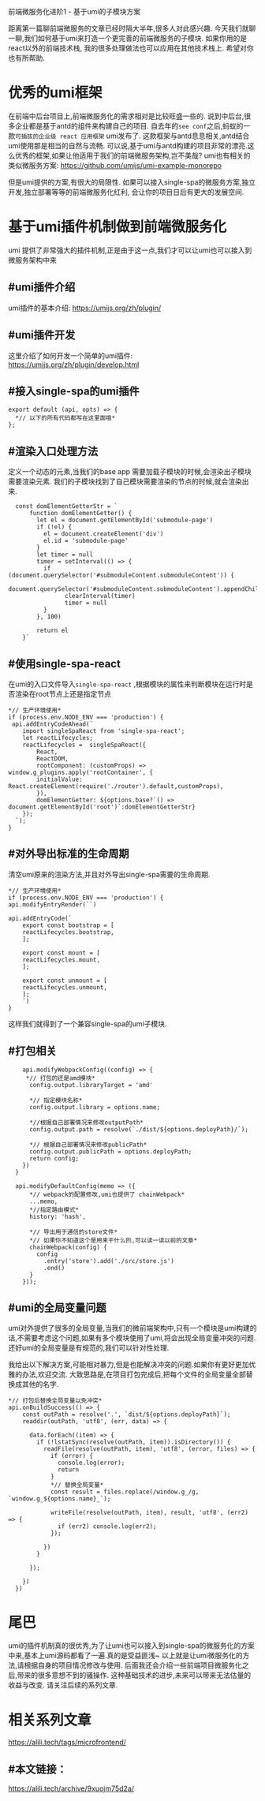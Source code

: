 前端微服务化进阶1 - 基于umi的子模块方案

距离第一篇聊前端微服务的文章已经时隔大半年,很多人对此感兴趣.
今天我们就聊一聊,我们如何基于umi来打造一个更完善的前端微服务的子模块.
如果你用的是react以外的前端技术栈, 我的很多处理做法也可以应用在其他技术栈上.
希望对你也有所帮助.

# 优秀的umi框架

在前端中后台项目上,前端微服务化的需求相对是比较旺盛一些的.
说到中后台,很多企业都是基于antd的组件来构建自己的项目.
自去年的`see conf`之后,蚂蚁的一款`可插拔的企业级 react 应用框架` umi发布了.
这款框架与antd息息相关,antd结合umi使用那是相当的自然与流畅.
可以说,基于umi与antd构建的项目非常的漂亮.这么优秀的框架,如果让他适用于我们的前端微服务架构,岂不美哉?
umi也有相关的类似微服务方案: https://github.com/umijs/umi-example-monorepo

但是umi提供的方案,有很大的局限性. 如果可以接入single-spa的微服务方案,独立开发,独立部署等等的前端微服务化红利, 会让你的项目日后有更大的发展空间.

# 基于umi插件机制做到前端微服务化

umi 提供了非常强大的插件机制,正是由于这一点,我们才可以让umi也可以接入到微服务架构中来

## #umi插件介绍

umi插件的基本介绍:
https://umijs.org/zh/plugin/

## #umi插件开发

这里介绍了如何开发一个简单的umi插件:
https://umijs.org/zh/plugin/develop.html

## #接入single-spa的umi插件

	export default (api, opts) => {
	  *// 以下的所有代码都写在这里面哦*
	};

## #渲染入口处理方法

定义一个动态的元素,当我们的base app 需要加载子模块的时候,会渲染出子模块需要渲染元素.
我们的子模块找到了自己模块需要渲染的节点的时候,就会渲染出来.

	  const domElementGetterStr = `
	      function domElementGetter() {
	        let el = document.getElementById('submodule-page')
	        if (!el) {
	          el = document.createElement('div')
	          el.id = 'submodule-page'
	        }
	        let timer = null
	        timer = setInterval(() => {
	          if (document.querySelector('#submoduleContent.submoduleContent')) {
	                document.querySelector('#submoduleContent.submoduleContent').appendChild(el)
	                clearInterval(timer)
	                timer = null
	          }
	        }, 100)

	        return el
	    }`

## #使用single-spa-react

在umi的入口文件导入`single-spa-react` ,根据模块的属性来判断模块在运行时是否渲染在root节点上还是指定节点

	*// 生产环境使用*
	if (process.env.NODE_ENV === 'production') {
	 api.addEntryCodeAhead(`
	    import singleSpaReact from 'single-spa-react';
	    let reactLifecycles;
	    reactLifecycles =  singleSpaReact({
	        React,
	        ReactDOM,
	        rootComponent: (customProps) => window.g_plugins.apply('rootContainer', {
	        initialValue: React.createElement(require('./router').default,customProps),
	        }),
	        domElementGetter: ${options.base?`() => document.getElementById('root')`:domElementGetterStr}
	    });
	  `);
	}

## #对外导出标准的生命周期

清空umi原来的渲染方法,并且对外导出single-spa需要的生命周期.

	*// 生产环境使用*
	if (process.env.NODE_ENV === 'production') {
	api.modifyEntryRender(``)

	api.addEntryCode(`
	    export const bootstrap = [
	    reactLifecycles.bootstrap,
	    ];

	    export const mount = [
	    reactLifecycles.mount,
	    ];

	    export const unmount = [
	    reactLifecycles.unmount,
	    ];
	    `)
	}

这样我们就得到了一个兼容single-spa的umi子模块.

## #打包相关

	    api.modifyWebpackConfig((config) => {
	     *// 打包的还是amd模块*
	      config.output.libraryTarget = 'amd'

	      *// 指定模块名称*
	      config.output.library = options.name;

	      *//根据自己部署情况来修改outputPath*
	      config.output.path = resolve(`./dist/${options.deployPath}/`);

	      *// 根据自己部署情况来修改publicPath*
	      config.output.publicPath = options.deployPath;
	      return config;
	    })
	  }

	  api.modifyDefaultConfig(memo => ({
	      *// webpack的配置修改,umi也提供了 chainWebpack*
	      ...memo,
	      *//指定路由模式*
	      history: 'hash',

	      *// 导出用于通信的store文件*
	      *// 如果你不知道这个是用来干什么的,可以读一读以前的文章*
	      chainWebpack(config) {
	        config
	          .entry('store').add('./src/store.js')
	          .end()
	      }
	    }));

## #umi的全局变量问题

umi对外提供了很多的全局变量,当我们的微前端架构中,只有一个模块是umi构建的话,不需要考虑这个问题,如果有多个模块使用了umi,将会出现全局变量冲突的问题.还好umi的全局变量是有规范的,我们可以针对性处理.

我给出以下解决方案,可能相对暴力,但是也能解决冲突的问题.如果你有更好更加优雅的办法,欢迎交流.
大致思路是,在项目打包完成后,把每个文件的全局变量全部替换成其他的名字.

	*// 打包后替换全局变量以免冲突*
	api.onBuildSuccess(() => {
	    const outPath = resolve('.', `dist/${options.deployPath}`);
	    readdir(outPath, 'utf8', (err, data) => {

	      data.forEach((item) => {
	        if (!lstatSync(resolve(outPath, item)).isDirectory()) {
	          readFile(resolve(outPath, item), 'utf8', (error, files) => {
	            if (error) {
	              console.log(error);
	              return
	            }
	            *// 替换全局变量*
	            const result = files.replace(/window.g_/g, `window.g_${options.name}_`);

	            writeFile(resolve(outPath, item), result, 'utf8', (err2) => {
	              if (err2) console.log(err2);
	            });

	          })
	        }

	      });

	    })
	  })

# 尾巴

umi的插件机制真的很优秀,为了让umi也可以接入到single-spa的微服务化的方案中来,基本上umi源码都看了一遍.真的是受益匪浅~
以上就是让umi微服务化的方法,请根据自身的项目情况修改与使用. 后面我还会介绍一些前端项目微服务化之后,带来的很多意想不到的骚操作.
这种基础技术的进步,未来可以带来无法估量的收益与改变.
请关注后续的系列文章.

# 相关系列文章

https://alili.tech/tags/microfrontend/

## #本文链接：

https://alili.tech/archive/9xuojm75d2a/
